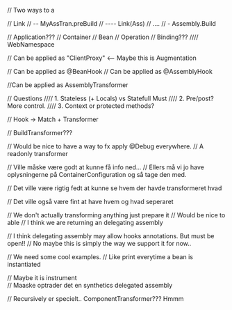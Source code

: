 // Two ways to a

// Link
// -- MyAssTran.preBuild
// ---- Link(Ass)
// ....
// - Assembly.Build

// Application???
// Container
// Bean
// Operation
// Binding???
//// WebNamespace

// Can be applied as "ClientProxy" <-- Maybe this is Augmentation

// Can be applied as @BeanHook
// Can be applied as @AssemblyHook

//Can be applied as AssemblyTransformer

// Questions
//// 1. Stateless  (+ Locals) vs Statefull Must
//// 2. Pre/post? More control.
//// 3. Context or protected methods?

// Hook -> Match + Transformer

// BuildTransformer???

// Would be nice to have a way to fx apply @Debug everywhere.
// A readonly transformer

// Ville måske være godt at kunne få info ned...
// Ellers må vi jo have oplysningerne på ContainerConfiguration og så tage den med.

// Det ville være rigtig fedt at kunne se hvem der havde transformeret hvad

// Det ville også være fint at have hvem og hvad seperaret

// We don't actually transforming anything just prepare it
// Would be nice to able
// I think we are returning an delegating assembly

// I think delegating assembly may allow hooks annotations. But must be open!!
// No maybe this is simply the way we support it for now..

// We need some cool examples.
// Like print everytime a bean is instantiated

// Maybe it is instrument\
// Maaske optrader det en synthetics delegated assembly

// Recursively er specielt.. ComponentTransformer??? Hmmm